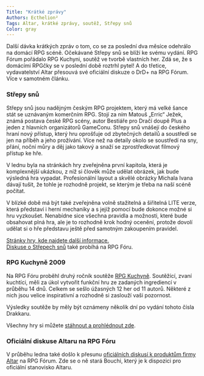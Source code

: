 ```yaml
---
Title: "Krátké zprávy"
Authors: Ecthelion²
Tags: Altar, krátké zprávy, soutěž, Střepy snů
Color: gray
---
```

Další dávka krátkých zpráv o tom, co se za poslední dva měsíce odehrálo na domácí RPG scéně. Očekávané Střepy snů se blíží ke svému vydání. RPG Fórum pořádalo RPG Kuchyni, soutěž ve tvorbě vlastních her. Zdá se, že s domácími RPGčky se v poslední době roztrhl pytel! A do třetice, vydavatelství Altar přesouvá své oficiální diskuze o DrD+ na RPG Fórum. Více v samotném článku.

### Střepy snů  

Střepy snů jsou nadějným českým RPG projektem, který má velké šance stát se uznávaným komerčním RPG. Stojí za ním Matouš „Erric“ Ježek, známá postava české RPG scény, autor Bestiáře pro Dračí doupě Plus a jeden z hlavních organizátorů GameConu. Střepy snů vnášejí do českého hraní nový přístup, který hru oprošťuje od zbytečných detailů a soustředí se jen na příběh a jeho prožívání. Více než na detaily okolo se soustředí na sny, přání, noční můry a děj jako takový a snaží se zprostředkovat filmový přístup ke hře.

V lednu byla na stránkách hry zveřejněna první kapitola, která je komplexnější ukázkou, z níž si člověk může udělat obrázek, jak bude výsledná hra vypadat. Profesionální layout a skvělé obrázky Michala Ivana dávají tušit, že tohle je rozhodně projekt, se kterým je třeba na naší scéně počítat.

V blízké době má být také zveřejněna volně stažitelná a šiřitelná LITE verze, která představí i herní mechaniky a s jejíž pomocí bude dokonce možné si hru vyzkoušet. Nenabídne sice všechna pravidla a možnosti, které bude obsahovat plná hra, ale je to rozhodně krok hodný ocenění, protože dovolí udělat si o hře představu ještě před samotným zakoupením pravidel.

[Stránky hry, kde najdete další informace.](http://www.strepysnu.cz)   
[Diskuse o Střepech snů](/forum/viewforum.php?f=213) také probíhá na RPG Fóru.

### RPG Kuchyně 2009  

Na RPG Fóru proběhl druhý ročník soutěže [RPG Kuchyně](/souteze/rpgkuchyne). Soutěžící, zvaní kuchtíci, měli za úkol vytvořit funkční hru ze zadaných ingrediencí v průběhu 14 dnů. Celkem se sešlo úžasných 12 her od 11 autorů. Některé z nich jsou velice inspirativní a rozhodně si zaslouží vaši pozornost.

Výsledky soutěže by měly být oznámeny několik dní po vydání tohoto čísla Drakkaru.

Všechny hry si můžete [stáhnout a prohlédnout zde](/forum/viewtopic.php?f=237&t=6569).

### Oficiální diskuse Altaru na RPG Fóru  

V průběhu ledna také došlo k přesunu [oficiálních diskusí k produktům firmy Altar](/forum/viewforum.php?f=238) na RPG Fórum. Zde se o ně stará Bouchi, který je k dispozici pro oficiální stanovisko Altaru.


